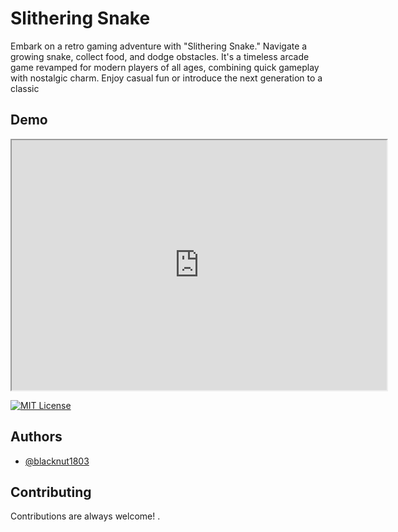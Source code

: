 
# Slithering Snake

Embark on a retro gaming adventure with "Slithering Snake." Navigate a growing snake, collect food, and dodge obstacles. It's a timeless arcade game revamped for modern players of all ages, combining quick gameplay with nostalgic charm. Enjoy casual fun or introduce the next generation to a classic


## Demo

<iframe src="https://blacknut1803.github.io/snake-game/demo" width="600" height="400"></iframe>




[![MIT License](https://img.shields.io/badge/License-MIT-green.svg)](https://choosealicense.com/licenses/mit/)



## Authors

- [@blacknut1803](https://www.github.com/blacknut1803)


## Contributing

Contributions are always welcome!
.

